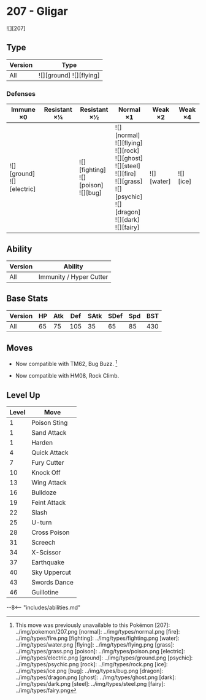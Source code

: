 # 207 - Gligar
![][207]

## Type

Version | Type
---     | ---
All     | ![][ground]  ![][flying]

### Defenses

Immune ×0                        | Resistant ×¼ | Resistant ×½                                 | Normal ×1                                                                                                                                                    | Weak ×2        | Weak ×4
---                              | ---          | ---                                          | ---                                                                                                                                                          | ---            | ---
![][ground]<br>![][electric]<br> | &nbsp;       | ![][fighting]<br>![][poison]<br>![][bug]<br> | ![][normal]<br>![][flying]<br>![][rock]<br>![][ghost]<br>![][steel]<br>![][fire]<br>![][grass]<br>![][psychic]<br>![][dragon]<br>![][dark]<br>![][fairy]<br> | ![][water]<br> | ![][ice]<br>

## Ability

Version | Ability
---     | ---
All     | Immunity / Hyper Cutter

## Base Stats

Version | HP  | Atk | Def | SAtk | SDef | Spd | BST
---     | --- | --- | --- | ---  | ---  | --- | ---
All     | 65  | 75  | 105 | 35   | 65   | 85  | 430

## Moves

 - Now compatible with TM62, Bug Buzz. [^1]

 - Now compatible with HM08, Rock Climb.

## Level Up

Level | Move
---   | ---
1     | Poison Sting
1     | Sand Attack
1     | Harden
4     | Quick Attack
7     | Fury Cutter
10    | Knock Off
13    | Wing Attack
16    | Bulldoze
19    | Feint Attack
22    | Slash
25    | U-turn
28    | Cross Poison
31    | Screech
34    | X-Scissor
37    | Earthquake
40    | Sky Uppercut
43    | Swords Dance
46    | Guillotine


--8<-- "includes/abilities.md"

[^1]: This move was previously unavailable to this Pokémon
[207]: ../img/pokemon/207.png
[normal]: ../img/types/normal.png
[fire]: ../img/types/fire.png
[fighting]: ../img/types/fighting.png
[water]: ../img/types/water.png
[flying]: ../img/types/flying.png
[grass]: ../img/types/grass.png
[poison]: ../img/types/poison.png
[electric]: ../img/types/electric.png
[ground]: ../img/types/ground.png
[psychic]: ../img/types/psychic.png
[rock]: ../img/types/rock.png
[ice]: ../img/types/ice.png
[bug]: ../img/types/bug.png
[dragon]: ../img/types/dragon.png
[ghost]: ../img/types/ghost.png
[dark]: ../img/types/dark.png
[steel]: ../img/types/steel.png
[fairy]: ../img/types/fairy.png
